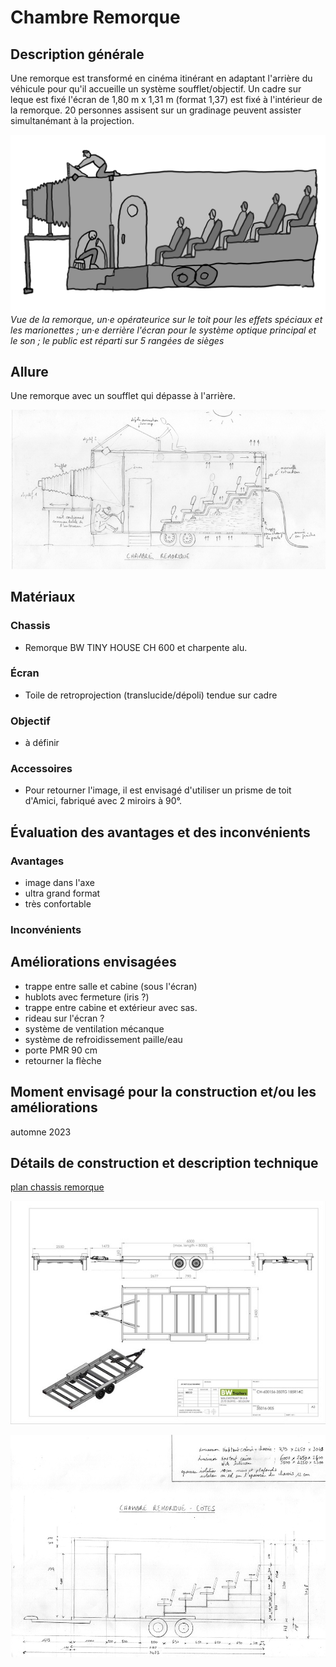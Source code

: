 #  Chambre Remorque

## Description générale
Une remorque est transformé en cinéma itinérant en adaptant l'arrière du véhicule pour qu'il accueille un système soufflet/objectif. Un cadre sur leque est fixé l'écran de 1,80 m x 1,31 m (format 1,37) est fixé à l'intérieur de la remorque. 20 personnes assisent sur un gradinage peuvent assister simultanémant à la projection.


![Dessin de la remorque](../dessins/remorque.png)
*Vue de la remorque, un&middot;e opérateurice sur le toit pour les effets spéciaux et les marionettes ; un&middot;e derrière l'écran pour le système optique principal et le son ; le public est réparti sur 5 rangées de sièges*


## Allure
Une remorque avec un soufflet qui dépasse à l'arrière.

![proto_05](../photos/proto_05_ultralight.jpeg)
## Matériaux

### Chassis
- Remorque BW TINY HOUSE CH 600 et charpente alu.

### Écran
- Toile de retroprojection (translucide/dépoli) tendue sur cadre

### Objectif
- à définir

### Accessoires
- Pour retourner l'image, il est envisagé d'utiliser un prisme de toit d'Amici, fabriqué avec 2 miroirs à 90°.

## Évaluation des avantages et des inconvénients

### Avantages
- image dans l'axe
- ultra grand format
- très confortable

### Inconvénients

## Améliorations envisagées
- trappe entre salle et cabine (sous l'écran)
- hublots avec fermeture (iris ?)
- trappe entre cabine et extérieur avec sas.
- rideau sur l'écran ?
- système de ventilation mécanque
- système de refroidissement paille/eau
- porte PMR 90 cm
- retourner la flèche

## Moment envisagé pour la construction et/ou les améliorations
automne 2023

## Détails de construction et description technique
[plan chassis remorque](../plans/doc_bw_tiny_house_ch600.pdf)

![plan chassis remorque](../plans/doc_bw_tiny_house_ch600_ultralight.jpg)

![plan cotes remorque](../plans/dim_chambre_remorque_ultralight.jpeg)
